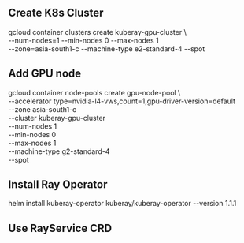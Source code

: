 

## Create K8s Cluster

gcloud container clusters create kuberay-gpu-cluster \                                                      
    --num-nodes=1 --min-nodes 0 --max-nodes 1 \
    --zone=asia-south1-c --machine-type e2-standard-4 --spot

## Add GPU node

 gcloud container node-pools create gpu-node-pool \                                                          
  --accelerator type=nvidia-l4-vws,count=1,gpu-driver-version=default \
  --zone asia-south1-c \
  --cluster kuberay-gpu-cluster \
  --num-nodes 1 \
  --min-nodes 0 \
  --max-nodes 1 \
  --machine-type g2-standard-4 \
  --spot


## Install Ray Operator
   helm install kuberay-operator kuberay/kuberay-operator --version 1.1.1

## Use RayService CRD
